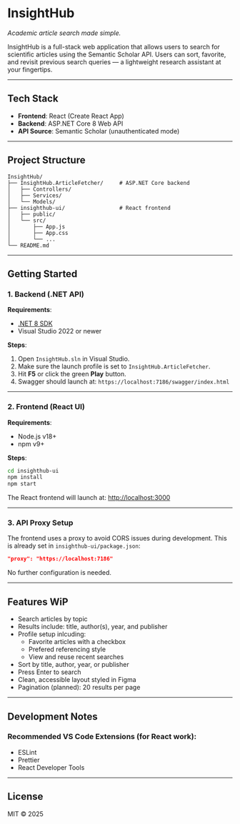 # InsightHub  
_Academic article search made simple._

InsightHub is a full-stack web application that allows users to search for scientific articles using the Semantic Scholar API. Users can sort, favorite, and revisit previous search queries — a lightweight research assistant at your fingertips.

---

##  Tech Stack

- **Frontend**: React (Create React App)
- **Backend**: ASP.NET Core 8 Web API
- **API Source**: Semantic Scholar (unauthenticated mode)

---

##  Project Structure

```
InsightHub/
├── InsightHub.ArticleFetcher/     # ASP.NET Core backend
│   ├── Controllers/
│   ├── Services/
│   └── Models/
├── insighthub-ui/                 # React frontend
│   ├── public/
│   └── src/
│       ├── App.js
│       ├── App.css
│       └── ...
└── README.md
```

---

##  Getting Started

### 1. Backend (.NET API)

**Requirements**:
- [.NET 8 SDK](https://dotnet.microsoft.com/en-us/download/dotnet/8.0)
- Visual Studio 2022 or newer

**Steps**:
1. Open `InsightHub.sln` in Visual Studio.
2. Make sure the launch profile is set to `InsightHub.ArticleFetcher`.
3. Hit **F5** or click the green **Play** button.
4. Swagger should launch at: `https://localhost:7186/swagger/index.html`

---

### 2. Frontend (React UI)

**Requirements**:
- Node.js v18+
- npm v9+

**Steps**:
```bash
cd insighthub-ui
npm install
npm start
```

The React frontend will launch at: [http://localhost:3000](http://localhost:3000)

---

### 3. API Proxy Setup

The frontend uses a proxy to avoid CORS issues during development. This is already set in `insighthub-ui/package.json`:

```json
"proxy": "https://localhost:7186"
```

No further configuration is needed.

---

##  Features WiP

- Search articles by topic
- Results include: title, author(s), year, and publisher
- Profile setup inlcuding:
    - Favorite articles with a checkbox
    - Prefered referencing style
    - View and reuse recent searches
- Sort by title, author, year, or publisher
- Press Enter to search
- Clean, accessible layout styled in Figma
- Pagination (planned): 20 results per page

---

## Development Notes

### Recommended VS Code Extensions (for React work):
- ESLint
- Prettier
- React Developer Tools

---

## License

MIT © 2025
```
